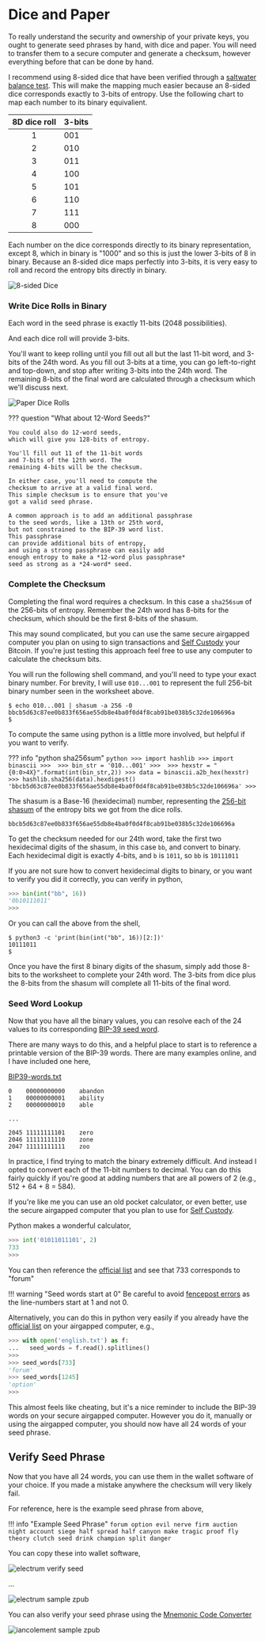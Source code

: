 # Dice and Paper

To really understand the security and ownership
 of your private keys, you ought to generate
 seed phrases by hand, with dice and paper.
You will need to transfer them to a secure 
 computer and generate a checksum,
 however everything before that
 can be done by hand.

I recommend using 8-sided dice 
 that have been verified through a 
 [saltwater balance test](../dice/#saltwater-balance-test).
 This will make the mapping much easier
 because an 8-sided dice 
 corresponds exactly
 to 3-bits of entropy.
 Use the following chart to map each number to its
 binary equivalient.

| 8D dice roll | 3-bits |
| :----------: | ------ |
| 1            |  001   |
| 2            |  010   |
| 3            |  011   |
| 4            |  100   |
| 5            |  101   |
| 6            |  110   |
| 7            |  111   |
| 8            |  000   |

Each number on the dice corresponds directly to
 its binary representation, except 8, which
 in binary is "1000" and so this is just the
 lower 3-bits of 8 in binary.
Because an 8-sided dice maps perfectly into 3-bits,
 it is very easy to roll and record
 the entropy bits directly in binary.


![8-sided Dice](/images/d8_dice.jpg)

### Write Dice Rolls in Binary

Each word in the seed phrase is exactly
 11-bits (2048 possibilities).

And each dice roll will provide 3-bits.

You'll want to keep rolling until you fill out
 all but the last 11-bit word, and 3-bits of the 24th word.
 As you fill out 3-bits at a time, you can go
 left-to-right and top-down, and stop after
 writing 3-bits into the 24th word.
 The remaining 8-bits of the final word are
 calculated through a
 checksum which we'll discuss next.

![Paper Dice Rolls](/images/paper_dice_rolls.jpg)

??? question "What about 12-Word Seeds?"

    You could also do 12-word seeds, 
    which will give you 128-bits of entropy.

    You'll fill out 11 of the 11-bit words
    and 7-bits of the 12th word. The
    remaining 4-bits will be the checksum.

    In either case, you'll need to compute the
    checksum to arrive at a valid final word. 
    This simple checksum is to ensure that you've
    got a valid seed phrase.

    A common approach is to add an additional passphrase
    to the seed words, like a 13th or 25th word,
    but not constrained to the BIP-39 word list.
    This passphrase 
    can provide additional bits of entropy,
    and using a strong passphrase can easily add
    enough entropy to make a *12-word plus passphrase*
    seed as strong as a *24-word* seed.


### Complete the Checksum

Completing the final word requires a checksum. 
 In this
 case a `sha256sum`
 of the 256-bits of entropy. 
 Remember the 24th word has 8-bits for
 the checksum, which should be the
 first 8-bits of the shasum.

This may sound complicated, but you can use the
 same secure airgapped computer you plan on using
 to sign transactions and
 [Self Custody](../index.md)
 your Bitcoin.
 If you're just testing this approach
 feel free to use any computer
 to calculate the checksum bits.

You will run the following shell command, and
 you'll need to type your exact binary number.
 For brevity, I will use `010...001` to represent the full
 256-bit binary number seen in the worksheet above.

```shell
$ echo 010...001 | shasum -a 256 -0
bbcb5d63c87ee0b833f656ae55db8e4ba0f0d4f8cab91be038b5c32de106696a
$ 
```

To compute the same using python is a little more involved, 
 but helpful if you want to verify.

??? info "python sha256sum"
    ```python
    >>> import hashlib
    >>> import binascii
    >>> 
    >>> bin_str = '010...001'
    >>> 
    >>> hexstr = "{0:0>4X}".format(int(bin_str,2))
    >>> data = binascii.a2b_hex(hexstr)
    >>> hashlib.sha256(data).hexdigest()
    'bbcb5d63c87ee0b833f656ae55db8e4ba0f0d4f8cab91be038b5c32de106696a'
    >>> 
    ```

The shasum is a Base-16 (hexidecimal) number, representing the
 [256-bit shasum](https://en.wikipedia.org/wiki/SHA-2)
 of the entropy bits we got from the dice rolls.

```
bbcb5d63c87ee0b833f656ae55db8e4ba0f0d4f8cab91be038b5c32de106696a
```

To get the checksum needed for our 24th word,
 take the first two hexidecimal digits of the shasum,
 in this case `bb`,
 and convert to binary. 
 Each hexidecimal digit is exactly 4-bits,
 and `b` is `1011`,
 so `bb` is `10111011`

If you are not sure how to convert hexidecimal digits to binary,
 or you want to verify you did it correctly,
 you can verify in python,

```python
>>> bin(int("bb", 16))
'0b10111011'
>>> 
```

Or you can call the above from the shell,

```shell
$ python3 -c 'print(bin(int("bb", 16))[2:])'
10111011
$
```

Once you have the first 8 binary digits 
 of the shasum, simply add those 8-bits
 to the worksheet to complete
 your 24th word.
 The 3-bits from dice plus the 8-bits 
 from the shasum will complete all 11-bits of the final word.


### Seed Word Lookup

Now that you have all the binary values, 
 you can resolve each of the 24 values to its corresponding
 [BIP-39 seed word](https://github.com/bitcoin/bips/blob/master/bip-0039/english.txt).

There are many ways to do this, and a helpful place to start is to reference
 a printable version of the BIP-39 words.
 There are many examples online, and I have included one here,

[BIP39-words.txt](BIP39-words.txt)
```
0    00000000000	abandon
1    00000000001	ability
2    00000000010	able

...

2045 11111111101	zero
2046 11111111110	zone
2047 11111111111	zoo

```

In practice, I find trying to match the binary extremely difficult.
 And instead I opted to convert each of the 11-bit numbers to decimal.
 You can do this fairly quickly if you're good at adding numbers
 that are all powers of 2 (e.g., 512 + 64 + 8 = 584).

If you're like me you can use an old pocket calculator,
 or even better,
 use the secure airgapped computer that you plan to use for
 [Self Custody](../../index.md).

Python makes a wonderful calculator,

```python
>>> int('01011011101', 2)
733
>>> 
```

You can then reference the [official list](https://github.com/bitcoin/bips/blob/master/bip-0039/english.txt)
 and see that 733 corresponds to "forum"

!!! warning "Seed words start at 0"
    Be careful to avoid 
    [fencepost errors](https://en.wikipedia.org/wiki/Off-by-one_error)
    as the line-numbers start at 1 and not 0.

Alternatively, you can do this in python very easily
 if you already have the [official list](https://github.com/bitcoin/bips/blob/master/bip-0039/english.txt)
 on your airgapped computer, e.g.,

```python
>>> with open('english.txt') as f:
...   seed_words = f.read().splitlines()
>>> 
>>> seed_words[733]
'forum'
>>> seed_words[1245]
'option'
>>>  
```

This almost feels like cheating,
 but it's a nice reminder to include the BIP-39 words
 on your secure airgapped computer.
 However you do it, manually or using the airgapped computer,
 you should now have all 24 words of your seed phrase.


## Verify Seed Phrase

Now that you have all 24 words, you can use them 
 in the wallet software  of your choice.
 If you made a mistake anywhere the checksum
 will very likely fail.

For reference, here is the example seed phrase from above,

!!! info "Example Seed Phrase"
    ```
    forum option evil nerve firm auction night account siege half spread half canyon make tragic proof fly theory clutch seed drink champion split danger
    ```

You can copy these into wallet software,

![electrum verify seed](/images/electrum_verify_seed.png)

...

![electrum sample zpub](/images/electrum_sample_zpub.png)


You can also verify your seed phrase using the
 [Mnemonic Code Converter](https://iancoleman.io/bip39)


![iancolement sample zpub](/images/iancoleman_sample_zpub.png)







